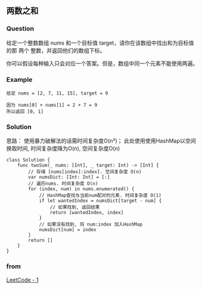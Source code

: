## 两数之和

### Question
给定一个整数数组 nums 和一个目标值 target，请你在该数组中找出和为目标值的那 两个 整数，并返回他们的数组下标。

你可以假设每种输入只会对应一个答案。但是，数组中同一个元素不能使用两遍。

### Example  

```
给定 nums = [2, 7, 11, 15], target = 9

因为 nums[0] + nums[1] = 2 + 7 = 9
所以返回 [0, 1]
```

### Solution

思路：
使用暴力破解法的话需时间复杂度O(n²)；
此处使用使用HashMap以空间换取时间, 时间复杂度降为O(n), 空间复杂度O(n)

```
class Solution {
    func twoSum(_ nums: [Int], _ target: Int) -> [Int] { 
        // 存储 [nums[index]:index]. 空间复杂度 O(n)
        var numsDict: [Int: Int] = [:]
        // 遍历nums. 时间复杂度 O(n)
        for (index, num) in nums.enumerated() {
            // HashMap查找与当前num配对的元素. 时间复杂度 O(1)
            if let wantedIndex = numsDict[target - num] {
                // 如果找到, 返回结果
                return [wantedIndex, index]
            }
            // 如果没有找到, 将 num:index 加入HashMap
            numsDict[num] = index
        }
        return []
    }
}

```

### from
[LeetCode - 1](https://leetcode-cn.com/problems/two-sum)